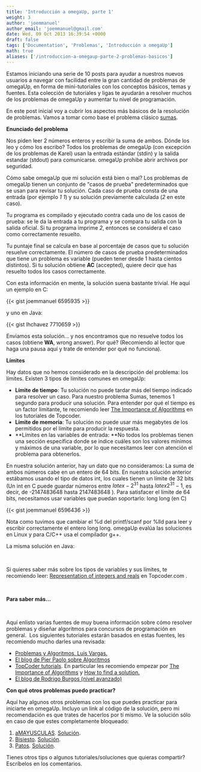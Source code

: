 ```yaml
---
title: 'Introducción a omegaUp, parte 1'
weight: 3
author: 'joemmanuel'
author_email: 'joemmanuel@gmail.com'
date: Wed, 09 Oct 2013 16:39:54 +0000
draft: false
tags: ['Documentation', 'Problemas', 'Introducción a omegaUp']
math: true
aliases: ['/introduccion-a-omegaup-parte-2-problemas-basicos']
---
```


Estamos iniciando una serie de 10 posts para ayudar a nuestros nuevos usuarios a navegar con facilidad entre la gran cantidad de problemas de omegaUp, en forma de mini-tutoriales con los conceptos básicos, temas y fuentes. Esta colección de tutoriales y ligas te ayudarán a resolver muchos de los problemas de omegaUp y aumentar tu nivel de programación.

<!--more-->

En este post inicial voy a cubrir los aspectos más básicos de la resolución de problemas. Vamos a tomar como base el problema clásico [sumas](https://omegaup.com/arena/problem/sumas2#).

**Enunciado del problema**

Nos piden leer 2 números enteros y escribir la suma de ambos. Dónde los leo y cómo los escribo? Todos los problemas de omegaUp (con excepción de los problemas de Karel) usan la entrada estándar (stdin) y la salida estandar (stdout) para comunicarse. omegaUp prohibe abrir archivos por seguridad.

Cómo sabe omegaUp que mi solución está bien o mal? Los problemas de omegaUp tienen un conjunto de "casos de prueba" predeterminados que se usan para revisar tu solución. Cada caso de prueba consta de una entrada (por ejemplo _1 1_) y su solución previamente calculada (_2_ en este caso).

Tu programa es compilado y ejecutado contra cada uno de los casos de prueba: se le da la entrada a tu programa y se compara tu salida con la salida oficial. Si tu programa imprime _2_, entonces se considera el caso como correctamente resuelto.

Tu puntaje final se calcula en base al porcentaje de casos que tu solución resuelve correctamente. El número de casos de prueba predeterminados que tiene un problema es variable (pueden tener desde 1 hasta cientos distintos). Si tu solución obtiene **AC** (accepted), quiere decir que has resuelto todos los casos correctamente.

Con esta información en mente, la solución suena bastante trivial. He aquí un ejemplo en C:

{{< gist joemmanuel 6595935 >}}

y uno en Java: 

{{< gist lhchavez 7710659 >}}

Enviamos esta solución... y nos encontramos que no resuelve todos los casos (obtiene **WA**, wrong answer). Por qué? (Recomiendo al lector que haga una pausa aquí y trate de entender por qué no funciona).

**Límites**

Hay datos que no hemos considerado en la descripción del problema: los límites. Existen 3 tipos de límites comunes en omegaUp:

*   **Límite de tiempo**: Tu solución no puede tardar más del tiempo indicado para resolver un caso. Para nuestro problema Sumas, tenemos 1 segundo para producir una solución. Para entender por qué el tiempo es un factor limitante, te recomiendo leer [The Importance of Algorithms](http://community.topcoder.com/tc?module=Static&d1=tutorials&d2=importance_of_algorithms) en los tutoriales de Topcoder.
*   **Límite de memoria**: Tu solución no puede usar más megabytes de los permitidos por el límite para producir la respuesta.
*   **Límites en las variables de entrada: **No todos los problemas tienen una sección específica donde se indice cuáles son los valores mínimos y máximos de una variable, por lo que necesitamos leer con atención el problema para obtenerlos.

En nuestra solución anterior, hay un dato que no consideramos: La suma de ambos números cabe en un entero de 64 bits. En nuestra solución anterior estábamos usando el tipo de datos int, los cuales tienen un límite de 32 bits (Un int en C puede guardar números entre $latex -2^{31}$ hasta $latex 2^{31}-1$, es decir, de -2147483648 hasta 2147483648 ). Para satisfacer el límite de 64 bits, necesitamos usar variables que puedan soportarlo: long long (en C)

{{< gist joemmanuel 6596436 >}}

Nota como tuvimos que cambiar el %d del printf/scanf por %lld para leer y escribir correctamente el entero long long. omegaUp evalúa las soluciones en Linux y para C/C++ usa el compilador g++.

La misma solución en Java:

 

Si quieres saber más sobre los tipos de variables y sus límites, te recomiendo leer: [Representation of integers and reals](http://community.topcoder.com/tc?module=Static&d1=tutorials&d2=integersReals) en Topcoder.com .

 

**Para saber más...**

 

Aquí enlisto varias fuentes de muy buena información sobre cómo resolver problemas y diseñar algoritmos para concursos de programación en general.  Los siguientes tutoriales estarán basados en estas fuentes, les recomiendo mucho darles una revisada:

*   [Problemas y Algoritmos, Luis Vargas.](https://omegaup.com/img/libropre3.pdf)
*   [El blog de Pier Paolo sobre Algoritmos](http://pier.guillen.com.mx/)
*   [TopCoder tutorials](http://community.topcoder.com/tc?module=Static&d1=tutorials&d2=alg_index). En particular les recomiendo empezar por [The Importance of Algorithms](http://community.topcoder.com/tc?module=Static&d1=tutorials&d2=importance_of_algorithms) y [How to find a solution.](http://community.topcoder.com/tc?module=Static&d1=tutorials&d2=findSolution)
*   [El blog de Rodrigo Burgos (nivel avanzado)](http://algorithmmx.blogspot.com/)

**Con qué otros problemas puedo practicar?**

Aquí hay algunos otros problemas con los que puedes practicar para iniciarte en omegaUp. Incluyo un link al código de la solución, pero mi recomendación es que trates de hacerlos por tí mismo. Ve la solución sólo en caso de que estes completamente bloqueado:

1.  [aMAYUSCULAS](https://omegaup.com/arena/problem/aMAYUSCULAS). [Solución](https://gist.github.com/joemmanuel/6596774).
2.  [Bisiesto](https://omegaup.com/arena/problem/bisiesto). [Solución](https://gist.github.com/joemmanuel/6596821).
3.  [Patos](https://omegaup.com/arena/problem/patos). [Solución](https://gist.github.com/joemmanuel/6596898).

Tienes otros tips o algunos tutoriales/soluciones que quieras compartir? Escríbelos en los comentarios.